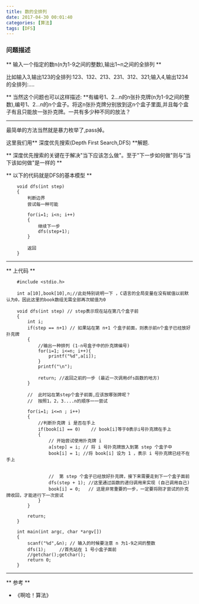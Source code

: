 ```yaml
---
title: 数的全排列
date: 2017-04-30 00:01:40
categories: [算法]
tags: [DFS]
---
```


### 问题描述

** 输入一个指定的数n(n为1-9之间的整数),输出1~n之间的全排列 **

比如输入3,输出123的全排列:123、132、213、231、312、321;输入4,输出1234的全排列:....

** 当然这个问题也可以这样描述: **有编号1、2...n的n张扑克牌(n为1-9之间的整数),编号1、2...n的n个盒子。将这n张扑克牌分别放到这n个盒子里面,并且每个盒子有且只能放一张扑克牌。一共有多少种不同的放法？

**************************

最简单的方法当然就是暴力枚举了,pass掉。

这里我们用** 深度优先搜索(Depth First Search,DFS) **解题.

** 深度优先搜索的关键在于解决"当下应该怎么做"。至于"下一步如何做"则与"当下该如何做"是一样的 **

** 以下的代码就是DFS的基本模型 **
```
    void dfs(int step)
    {
        判断边界
        尝试每一种可能

        for(i=1; i<n; i++)
        {
            继续下一步
            dfs(step+1);
        }

        返回
    }
```

**************************

** 上代码 **

```
    #include <stdio.h>

    int a[10],book[10],n;//此处特别说明一下 ，C语言的全局变量在没有赋值以前默认为0，因此这里的book数组无需全部再次赋值为0

    void dfs(int step) // step表示现在站在第几个盒子前
    {
    	int i;
    	if(step == n+1) // 如果站在第 n+1 个盒子前面，则表示前n个盒子已经放好扑克牌
    	{
    		//输出一种排列 (1-n号盒子中的扑克牌编号)
    		for(i=1; i<=n; i++){
    			printf("%d",a[i]);
    		}
    		printf("\n");

    		return; //返回之前的一步 (最近一次调用dfs函数的地方)
    	}

    	//  此时站在第step个盒子前面,应该放哪张牌呢？
    	//  按照1，2，3....n的顺序一一尝试

    	for(i=1; i<=n ; i++)
    	{
    		//判断扑克牌 i 是否在手上
    		if(book[i] == 0)    // book[i]等于0表示i号扑克牌在手上
    		{
    			// 开始尝试使用扑克牌 i
    			a[step] = i; // 将 i 号扑克牌放入到第 step 个盒子中
    			book[i] = 1; //将 book[i] 设为 1 ，表示 i 号扑克牌已经不在手上


    			//  第 step 个盒子已经放好扑克牌，接下来需要走到下一个盒子面前
    			dfs(step + 1); //这里通过函数的递归调用来实现 (自己调用自己)
    			book[i] = 0;   // 这是非常重要的一步，一定要将刚才尝试的扑克牌收回，才能进行下一次尝试
    		}
    	}

    	return;
    }

    int main(int argc, char *argv[])
    {
    	scanf("%d",&n); // 输入的时候要注意 n 为1-9之间的整数
    	dfs(1);		//首先站在 1 号小盒子面前
    	//getchar();getchar();
    	return 0;
    }
```

**************************

** 参考 **

- 《啊哈！算法》
